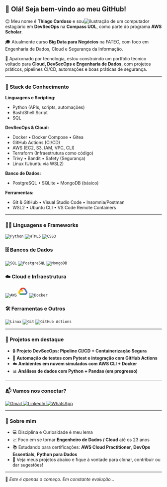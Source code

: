 ## 👋 Olá! Seja bem-vindo ao meu GitHub!

<img src="https://raw.githubusercontent.com/MicaelliMedeiros/micaellimedeiros/master/image/computer-illustration.png" alt="ilustração de um computador" width="250px" align="right">

<p align="left">
  😉 Meu nome é <strong>Thiago Cardoso</strong> e sou estagiário em <strong>DevSecOps</strong> na <strong>Compass UOL</strong>, como parte do programa <strong>AWS Scholar</strong>.
</p>

<p align="left">
  🎓 Atualmente curso <strong>Big Data para Negócios</strong> na FATEC, com foco em Engenharia de Dados, Cloud e Segurança da Informação.
</p>

<p align="left">
  🚀 Apaixonado por tecnologia, estou construindo um portfólio técnico voltado para <strong>Cloud, DevSecOps e Engenharia de Dados</strong>, com projetos práticos, pipelines CI/CD, automações e boas práticas de segurança.
</p>

---

### 🧠 Stack de Conhecimento

**Linguagens e Scripting:**
- Python (APIs, scripts, automações)
- Bash/Shell Script
- SQL

**DevSecOps & Cloud:**
- Docker • Docker Compose • Gitea
- GitHub Actions (CI/CD)
- AWS (EC2, S3, IAM, VPC, CLI)
- Terraform (Infraestrutura como código)
- Trivy • Bandit • Safety (Segurança)
- Linux (Ubuntu via WSL2)

**Banco de Dados:**
- PostgreSQL • SQLite • MongoDB (básico)

**Ferramentas:**
- Git & GitHub • Visual Studio Code • Insomnia/Postman
- WSL2 • Ubuntu CLI • VS Code Remote Containers

---

### 👨‍💻 Linguagens e Frameworks
<p align="left">
  <code><img height="32" src="https://cdn.iconscout.com/icon/free/png-512/python-3521655-2945099.png" alt="Python"/></code>
  <code><img height="32" src="https://cdn.iconscout.com/icon/free/png-512/html5-2038871-1720089.png" alt="HTML5"/></code>
  <code><img height="32" src="https://cdn.iconscout.com/icon/free/png-512/css3-8-1175200.png" alt="CSS3"/></code>
</p>

### 🗄️ Bancos de Dados
<p align="left">
  <code><img height="32" src="https://cdn.iconscout.com/icon/free/png-512/sql-27-226015.png" alt="SQL"/></code>
  <code><img height="32" src="https://cdn.iconscout.com/icon/free/png-512/postgresql-11-1175122.png" alt="PostgreSQL"/></code>
  <code><img height="32" src="https://cdn.iconscout.com/icon/free/png-512/mongodb-4-1175139.png" alt="MongoDB"/></code>
</p>

### ☁️ Cloud e Infraestrutura
<p align="left">
  <code><img height="32" src="https://cdn.iconscout.com/icon/free/png-512/aws-1869025-1583149.png" alt="AWS"/></code>
  <code><img height="32" src="https://raw.githubusercontent.com/devicons/devicon/master/icons/googlecloud/googlecloud-original.svg" alt="Google Cloud"/></code>
  <code><img height="32" src="https://cdn.iconscout.com/icon/free/png-512/docker-13-1175230.png" alt="Docker"/></code>
</p>

### 🛠️ Ferramentas e Outros
<p align="left">
  <code><img height="32" src="https://cdn.jsdelivr.net/gh/devicons/devicon@latest/icons/linux/linux-original.svg" alt="Linux"/></code>
  <code><img height="32" src="https://cdn.iconscout.com/icon/free/png-512/git-17-1175218.png" alt="Git"/></code>
  <code><img height="32" src="https://cdn.iconscout.com/icon/free/png-512/github-actions-3521356-2944720.png" alt="GitHub Actions"/></code>
</p>

---

### 📂 Projetos em destaque

- 🔒 **Projeto DevSecOps: Pipeline CI/CD + Containerização Segura**
- 🧪 **Automação de testes com Pytest e integração com GitHub Actions**
- ☁️ **Ambientes em nuvem simulados com AWS CLI + Docker**
- 📊 **Análises de dados com Python + Pandas (em progresso)**

---

### 📬 Vamos nos conectar?

<p align="left">
  <a href="mailto:analyticsdev.thiago@gmail.com" title="Gmail">
    <img src="https://img.shields.io/badge/-Gmail-FF0000?style=flat-square&labelColor=FF0000&logo=gmail&logoColor=white" alt="Gmail"/>
  </a>
  
  <a href="https://www.linkedin.com/in/analyticsthiagocardoso" title="LinkedIn">
    <img src="https://img.shields.io/badge/-Linkedin-0e76a8?style=flat-square&logo=Linkedin&logoColor=white" alt="LinkedIn"/>
  </a>
  
  <a href="https://api.whatsapp.com/send?phone=5511952069862" title="WhatsApp">
    <img src="https://img.shields.io/badge/-WhatsApp-25d366?style=flat-square&labelColor=25d366&logo=whatsapp&logoColor=white" alt="WhatsApp"/>
  </a>
</p>


---

### 📌 Sobre mim

- 💻 Disciplina e Curiosidade é meu lema
- 📈 Foco em se tornar **Engenheiro de Dados / Cloud** até os 23 anos
- 📚 Estudando para certificações: **AWS Cloud Practitioner**, **DevOps Essentials**, **Python para Dados**
- 📂 Veja meus projetos abaixo e fique à vontade para clonar, contribuir ou dar sugestões!

---

🔐 *Este é apenas o começo. Em constante evolução...*





